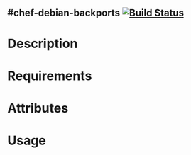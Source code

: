 #chef-debian-backports [![Build Status](https://secure.travis-ci.org/cdracars/chef-debian-backports.png?branch=master)](http://travis-ci.org/cdracars/chef-debian-backports)
-------------------
Description
===========

Requirements
============

Attributes
==========

Usage
=====
